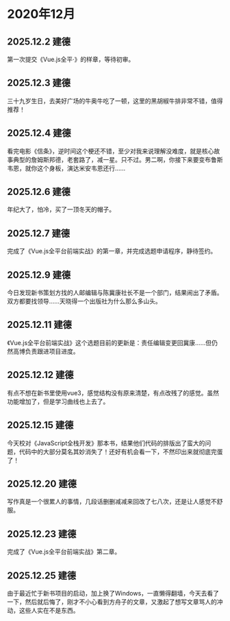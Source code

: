 # 2020年12月

## 2025.12.2 建德

第一次提交《Vue.js全平·》的样章，等待初审。

## 2025.12.3 建德

三十九岁生日，去美好广场的牛奥牛吃了一顿，这里的黑胡椒牛排非常不错，值得推荐！

## 2025.12.4 建德

看完电影《信条》，逆时间这个梗还不错，至少对我来说理解没难度，就是核心故事典型的詹姆斯邦德，老套路了，减一星。只不过。男二啊，你接下来要变布鲁斯韦恩，就你这个身板，演达米安韦恩还行……

## 2025.12.6 建德

年纪大了，怕冷，买了一顶冬天的帽子。

## 2025.12.7 建德

完成了《Vue.js全平台前端实战》的第一章，并完成选题申请程序，静待签约。

## 2025.12.9 建德

今日发现新书策划方找的人邮编辑与陈冀康社长不是一个部门，结果闹出了矛盾。双方都要找领导……天晓得一个出版社为什么那么多山头。

## 2025.12.11 建德

《Vue.js全平台前端实战》这个选题目前的更新是：责任编辑变更回冀康……但仍然高博负责跟进项目进度。

## 2025.12.12 建德

有点不想在新书里使用vue3，感觉结构没有原来清楚，有点改残了的感觉。虽然功能增加了，但是学习曲线也上去了。

## 2025.12.15 建德

今天校对《JavaScript全栈开发》那本书，结果他们代码的排版出了蛮大的问题，代码中的大部分莫名其妙消失了！还好有机会看一下，不然印出来就彻底完蛋了！

## 2025.12.20 建德

写作真是一个很累人的事情，几段话删删减减来回改了七八次，还是让人感觉不舒服。

## 2025.12.23 建德

完成了《Vue.js全平台前端实战》第二章。

## 2025.12.25 建德

由于最近忙于新书项目的启动，加上换了Windows，一直懒得翻墙，今天去看了一下，然后就后悔了，刚才不小心看到方舟子的文章，又激起了想写文章骂人的冲动，这些人实在不是东西。
